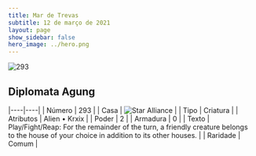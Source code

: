 ```yaml
---
title: Mar de Trevas
subtitle: 12 de março de 2021
layout: page
show_sidebar: false
hero_image: ../hero.png
---
```


![293](https://cdn.keyforgegame.com/media/card_front/pt/496_293_3XFGMJCJCXP8_pt.png)

## Diplomata Agung

|----|----|
| Número | 293 |
| Casa | ![Star Alliance](https://archonarcana.com/images/thumb/7/7d/Star_Alliance.png/22px-Star_Alliance.png "Aliança Estelar") |
| Tipo | Criatura |
| Atributos | Alien • Krxix |
| Poder | 2 |
| Armadura | 0 |
| Texto | Play/Fight/Reap: For the remainder of the turn, a friendly creature belongs to the house of your choice in addition to its other houses. |
| Raridade | Comum |
